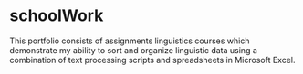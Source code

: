 # schoolWork
This portfolio consists of assignments linguistics courses which demonstrate my ability to sort and organize linguistic data using a combination of text processing scripts and spreadsheets in Microsoft Excel.